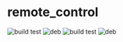 # remote_control
![build test](https://buildbot.hippocampus-robotics.net/plugins/badges/remote-control-colcon-amd64.svg?left_text=build%20amd64)
![deb](https://buildbot.hippocampus-robotics.net/plugins/badges/remote-control-deb-amd64.svg?left_text=build%20amd64)
![build test](https://buildbot.hippocampus-robotics.net/plugins/badges/remote-control-colcon-arm64.svg?left_text=build%20arm64)
![deb](https://buildbot.hippocampus-robotics.net/plugins/badges/remote-control-deb-arm64.svg?left_text=build%20arm64)
